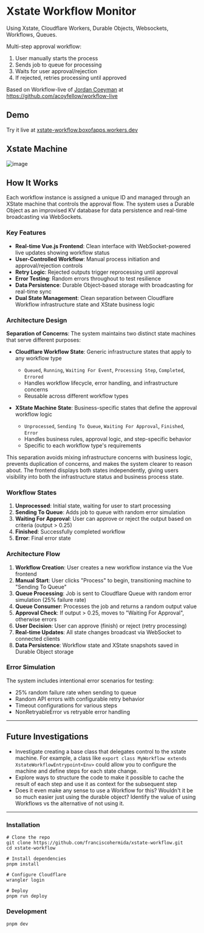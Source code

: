 # Xstate Workflow Monitor

Using Xstate, Cloudflare Workers, Durable Objects, Websockets, Workflows, Queues.

Multi-step approval workflow:

1. User manually starts the process
2. Sends job to queue for processing
3. Waits for user approval/rejection
4. If rejected, retries processing until approved

Based on Workflow-live of [Jordan Coeyman](https://x.com/acoyfellow) at https://github.com/acoyfellow/workflow-live

## Demo

Try it live at [xstate-workflow.boxofapps.workers.dev](https://xstate-workflow.boxofapps.workers.dev/)

## Xstate Machine

![image](https://github.com/user-attachments/assets/0d2c2ad6-99b4-4664-b025-1ccdb8e04859)

## How It Works

Each workflow instance is assigned a unique ID and managed through an XState machine that controls the approval flow. The system uses a Durable Object as an improvised KV database for data persistence and real-time broadcasting via WebSockets.

### Key Features

- **Real-time Vue.js Frontend**: Clean interface with WebSocket-powered live updates showing workflow status
- **User-Controlled Workflow**: Manual process initiation and approval/rejection controls
- **Retry Logic**: Rejected outputs trigger reprocessing until approval
- **Error Testing**: Random errors throughout to test resilience
- **Data Persistence**: Durable Object-based storage with broadcasting for real-time sync
- **Dual State Management**: Clean separation between Cloudflare Workflow infrastructure state and XState business logic

### Architecture Design

**Separation of Concerns**: The system maintains two distinct state machines that serve different purposes:

- **Cloudflare Workflow State**: Generic infrastructure states that apply to any workflow type
  - `Queued`, `Running`, `Waiting For Event`, `Processing Step`, `Completed`, `Errored`
  - Handles workflow lifecycle, error handling, and infrastructure concerns
  - Reusable across different workflow types

- **XState Machine State**: Business-specific states that define the approval workflow logic
  - `Unprocessed`, `Sending To Queue`, `Waiting For Approval`, `Finished`, `Error`
  - Handles business rules, approval logic, and step-specific behavior
  - Specific to each workflow type's requirements

This separation avoids mixing infrastructure concerns with business logic, prevents duplication of concerns, and makes the system clearer to reason about. The frontend displays both states independently, giving users visibility into both the infrastructure status and business process state.

### Workflow States

1. **Unprocessed**: Initial state, waiting for user to start processing
2. **Sending To Queue**: Adds job to queue with random error simulation
3. **Waiting For Approval**: User can approve or reject the output based on criteria (output > 0.25)
4. **Finished**: Successfully completed workflow
5. **Error**: Final error state

### Architecture Flow

1. **Workflow Creation**: User creates a new workflow instance via the Vue frontend
2. **Manual Start**: User clicks "Process" to begin, transitioning machine to "Sending To Queue"
3. **Queue Processing**: Job is sent to Cloudflare Queue with random error simulation (25% failure rate)
4. **Queue Consumer**: Processes the job and returns a random output value
5. **Approval Check**: If output > 0.25, moves to "Waiting For Approval", otherwise errors
6. **User Decision**: User can approve (finish) or reject (retry processing)
7. **Real-time Updates**: All state changes broadcast via WebSocket to connected clients
8. **Data Persistence**: Workflow state and XState snapshots saved in Durable Object storage

### Error Simulation

The system includes intentional error scenarios for testing:

- 25% random failure rate when sending to queue
- Random API errors with configurable retry behavior
- Timeout configurations for various steps
- NonRetryableError vs retryable error handling

---

## Future Investigations

- Investigate creating a base class that delegates control to the xstate machine. For example, a class like `export class MyWorkflow extends XstateWorkflowEntrypoint<Env>` could allow you to configure the machine and define steps for each state change.
- Explore ways to structure the code to make it possible to cache the result of each step and use it as context for the subsequent step
- Does it even make any sense to use a Workflow for this? Wouldn't it be so much easier just using the durable object? Identify the value of using Workflows vs the alternative of not using it.

---

### Installation

```
# Clone the repo
git clone https://github.com/franciscohermida/xstate-workflow.git
cd xstate-workflow

# Install dependencies
pnpm install

# Configure Cloudflare
wrangler login

# Deploy
pnpm run deploy
```

### Development

```
pnpm dev
```
